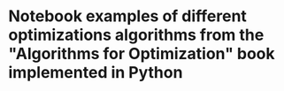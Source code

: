 # Notebook examples of different optimizations algorithms from the "Algorithms for Optimization" book implemented in Python  